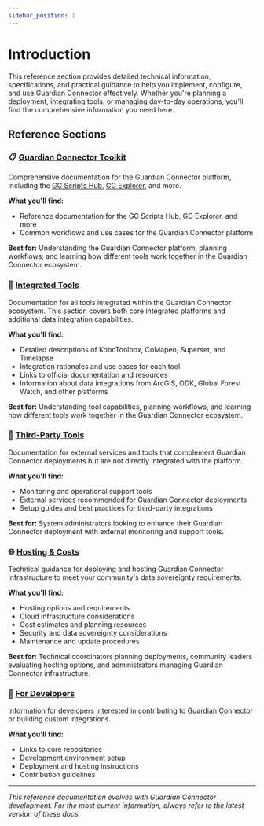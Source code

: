 ```yaml
---
sidebar_position: 1
---
```


# Introduction

This reference section provides detailed technical information, specifications, and practical guidance to help you implement, configure, and use Guardian Connector effectively. Whether you're planning a deployment, integrating tools, or managing day-to-day operations, you'll find the comprehensive information you need here.

## Reference Sections

### 📋 **[Guardian Connector Toolkit](./gc-toolkit/)**

Comprehensive documentation for the Guardian Connector platform, including the [GC Scripts Hub](./gc-toolkit/gc-scripts-hub/), [GC Explorer](./gc-toolkit/gc-explorer/), and more.

**What you'll find:**
- Reference documentation for the GC Scripts Hub, GC Explorer, and more
- Common workflows and use cases for the Guardian Connector platform

**Best for:** Understanding the Guardian Connector platform, planning workflows, and learning how different tools work together in the Guardian Connector ecosystem.

### 🔧 **[Integrated Tools](./integrated-tools/)**

Documentation for all tools integrated within the Guardian Connector ecosystem. This section covers both core integrated platforms and additional data integration capabilities.

**What you'll find:**
- Detailed descriptions of KoboToolbox, CoMapeo, Superset, and Timelapse
- Integration rationales and use cases for each tool
- Links to official documentation and resources
- Information about data integrations from ArcGIS, ODK, Global Forest Watch, and other platforms

**Best for:** Understanding tool capabilities, planning workflows, and learning how different tools work together in the Guardian Connector ecosystem.

### 🔗 **[Third-Party Tools](./third-party-tools/)**

Documentation for external services and tools that complement Guardian Connector deployments but are not directly integrated with the platform.

**What you'll find:**
- Monitoring and operational support tools
- External services recommended for Guardian Connector deployments
- Setup guides and best practices for third-party integrations

**Best for:** System administrators looking to enhance their Guardian Connector deployment with external monitoring and support tools.

### 🌐 **[Hosting & Costs](./hosting/)**

Technical guidance for deploying and hosting Guardian Connector infrastructure to meet your community's data sovereignty requirements.

**What you'll find:**
- Hosting options and requirements
- Cloud infrastructure considerations
- Cost estimates and planning resources
- Security and data sovereignty considerations
- Maintenance and update procedures

**Best for:** Technical coordinators planning deployments, community leaders evaluating hosting options, and administrators managing Guardian Connector infrastructure.

### 🔧 **[For Developers](./for-developers/)**

Information for developers interested in contributing to Guardian Connector or building custom integrations.

**What you'll find:**
- Links to core repositories
- Development environment setup
- Deployment and hosting instructions
- Contribution guidelines

---

*This reference documentation evolves with Guardian Connector development. For the most current information, always refer to the latest version of these docs.*